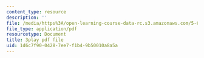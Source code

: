 ```yaml
---
content_type: resource
description: ''
file: /media/https%3A/open-learning-course-data-rc.s3.amazonaws.com/5-61-physical-chemistry-fall-2017/1d6c7f9004287ee7f1b49b50010a8a5a_BOryXuUMjI0.pdf
file_type: application/pdf
resourcetype: Document
title: 3play pdf file
uid: 1d6c7f90-0428-7ee7-f1b4-9b50010a8a5a
---
```

